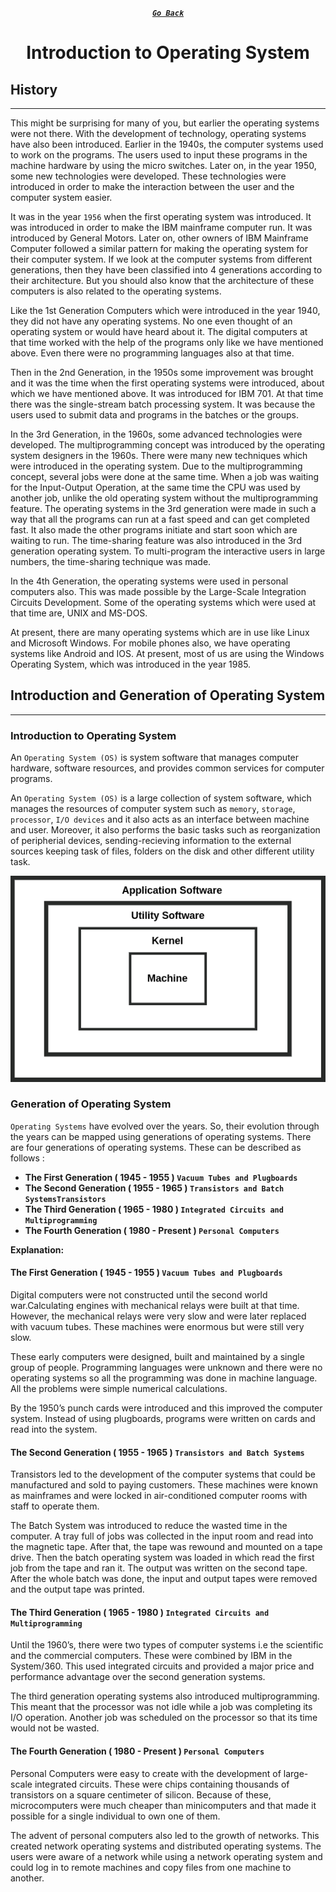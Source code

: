 <div align="center">

[**_``Go Back``_**](../README.md)

# Introduction to Operating System

</div>

## History
---------------------

This might be surprising for many of you, but earlier the operating systems were not there. With the development of technology, operating systems have also been introduced. Earlier in the 1940s, the computer systems used to work on the programs. The users used to input these programs in the machine hardware by using the micro switches. Later on, in the year 1950, some new technologies were developed. These technologies were introduced in order to make the interaction between the user and the computer system easier.

It was in the year ``1956`` when the first operating system was introduced. It was introduced in order to make the IBM mainframe computer run. It was introduced by General Motors. Later on, other owners of IBM Mainframe Computer followed a similar pattern for making the operating system for their computer system. If we look at the computer systems from different generations, then they have been classified into 4 generations according to their architecture. But you should also know that the architecture of these computers is also related to the operating systems.

Like the 1st Generation Computers which were introduced in the year 1940, they did not have any operating systems. No one even thought of an operating system or would have heard about it. The digital computers at that time worked with the help of the programs only like we have mentioned above. Even there were no programming languages also at that time.

Then in the 2nd Generation, in the 1950s some improvement was brought and it was the time when the first operating systems were introduced, about which we have mentioned above. It was introduced for IBM 701. At that time there was the single-stream batch processing system. It was because the users used to submit data and programs in the batches or the groups.

In the 3rd Generation, in the 1960s, some advanced technologies were developed. The multiprogramming concept was introduced by the operating system designers in the 1960s. There were many new techniques which were introduced in the operating system. Due to the multiprogramming concept, several jobs were done at the same time. When a job was waiting for the Input-Output Operation, at the same time the CPU was used by another job, unlike the old operating system without the multiprogramming feature. The operating systems in the 3rd generation were made in such a way that all the programs can run at a fast speed and can get completed fast. It also made the other programs initiate and start soon which are waiting to run. The time-sharing feature was also introduced in the 3rd generation operating system. To multi-program the interactive users in large numbers, the time-sharing technique was made.

In the 4th Generation, the operating systems were used in personal computers also. This was made possible by the Large-Scale Integration Circuits Development. Some of the operating systems which were used at that time are, UNIX and MS-DOS.

At present, there are many operating systems which are in use like Linux and Microsoft Windows. For mobile phones also, we have operating systems like Android and IOS. At present, most of us are using the Windows Operating System, which was introduced in the year 1985.

## Introduction and Generation of Operating System
----------------------------------------------------

### **Introduction to Operating System**

An ``Operating System (OS)`` is system software that manages computer hardware, software resources, and provides common services for computer programs.

An ``Operating System (OS)`` is a large collection of system software, which manages the resources of computer system such as ``memory``, ``storage``, ``processor``, ``I/O devices`` and it also acts as an interface between machine and user. Moreover, it also performs the basic tasks such as reorganization of peripherial devices, sending-recieving information to the external sources keeping task of files, folders on the disk and other different utility task.

!["Operating System"](OS1.png)

### **Generation of Operating System**

``Operating Systems`` have evolved over the years. So, their evolution through the years can be mapped using generations of operating systems. There are four generations of operating systems. These can be described as follows :

-   **The First Generation ( 1945 - 1955 ) ``Vacuum Tubes and Plugboards``**
-   **The Second Generation ( 1955 - 1965 ) ``Transistors and Batch SystemsTransistors``**
-   **The Third Generation ( 1965 - 1980 ) ``Integrated Circuits and Multiprogramming``**
-   **The Fourth Generation ( 1980 - Present ) ``Personal Computers``**

**Explanation:**

#### **The First Generation ( 1945 - 1955 ) ``Vacuum Tubes and Plugboards``**

Digital computers were not constructed until the second world war.Calculating engines with mechanical relays were built at that time. However, the mechanical relays were very slow and were later replaced with vacuum tubes. These machines were enormous but were still very slow.

These early computers were designed, built and maintained by a single group of people. Programming languages were unknown and there were no operating systems so all the programming was done in machine language. All the problems were simple numerical calculations.

By the 1950’s punch cards were introduced and this improved the computer system. Instead of using plugboards, programs were written on cards and read into the system.

#### **The Second Generation ( 1955 - 1965 ) ``Transistors and Batch Systems``**

Transistors led to the development of the computer systems that could be manufactured and sold to paying customers. These machines were known as mainframes and were locked in air-conditioned computer rooms with staff to operate them.

The Batch System was introduced to reduce the wasted time in the computer. A tray full of jobs was collected in the input room and read into the magnetic tape. After that, the tape was rewound and mounted on a tape drive. Then the batch operating system was loaded in which read the first job from the tape and ran it. The output was written on the second tape. After the whole batch was done, the input and output tapes were removed and the output tape was printed.

#### **The Third Generation ( 1965 - 1980 ) ``Integrated Circuits and Multiprogramming``**

 Until the 1960’s, there were two types of computer systems i.e the scientific and the commercial computers. These were combined by IBM in the System/360. This used integrated circuits and provided a major price and performance advantage over the second generation systems.

The third generation operating systems also introduced multiprogramming. This meant that the processor was not idle while a job was completing its I/O operation. Another job was scheduled on the processor so that its time would not be wasted.

#### **The Fourth Generation ( 1980 - Present ) ``Personal Computers``**

Personal Computers were easy to create with the development of large-scale integrated circuits. These were chips containing thousands of transistors on a square centimeter of silicon. Because of these, microcomputers were much cheaper than minicomputers and that made it possible for a single individual to own one of them.

The advent of personal computers also led to the growth of networks. This created network operating systems and distributed operating systems. The users were aware of a network while using a network operating system and could log in to remote machines and copy files from one machine to another.
